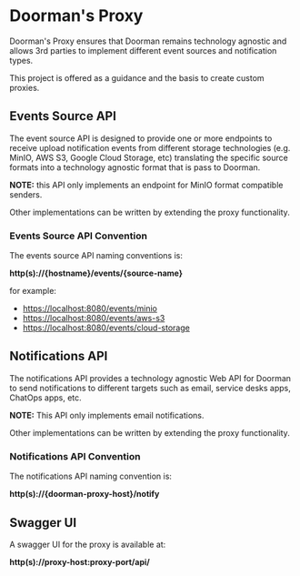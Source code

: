 # Doorman's Proxy

Doorman's Proxy ensures that Doorman remains technology agnostic and allows 3rd parties to implement different event sources and notification types.

This project is offered as a guidance and the basis to create custom proxies.

## Events Source API

The event source API is designed to provide one or more endpoints to receive upload notification events from different storage technologies (e.g. MinIO, AWS S3, Google Cloud Storage, etc) translating the specific source formats into a technology agnostic format that is pass to Doorman.

**NOTE:** this API only implements an endpoint for MinIO format compatible senders.

Other implementations can be written by extending the proxy functionality.

### Events Source API Convention

The events source API naming conventions is:

**http(s)://{hostname}/events/{source-name}**

for example:

- <https://localhost:8080/events/minio>
- <https://localhost:8080/events/aws-s3>
- <https://localhost:8080/events/cloud-storage>

## Notifications API

The notifications API provides a technology agnostic Web API for Doorman to send notifications to different targets such as email,
service desks apps, ChatOps apps, etc.

**NOTE:** This API only implements email notifications.

Other implementations can be written by extending the proxy functionality.

### Notifications API Convention

The notifications API naming convention is:

**http(s)://{doorman-proxy-host}/notify**

## Swagger UI

A swagger UI for the proxy is available at:

**http(s)://proxy-host:proxy-port/api/**